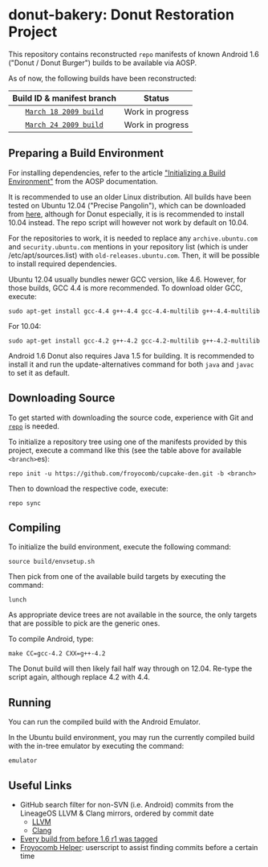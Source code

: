 donut-bakery: Donut Restoration Project 
===========================================

This repository contains reconstructed `repo` manifests of known Android 1.6 ("Donut / Donut Burger") builds to be available via AOSP.

As of now, the following builds have been reconstructed:

| Build ID & manifest branch               | Status              |
| :--------------------------------------: | :-----------------: |
| [`March 18 2009 build`]                  | Work in progress    |
| [`March 24 2009 build`]                  | Work in progress    |

[`March 18 2009 build`]: https://github.com/froyocomb/donut-bakery/tree/MASTER-20090318
[`March 24 2009 build`]: https://github.com/froyocomb/donut-bakery/tree/MASTER-20090324

Preparing a Build Environment
-----------------

For installing dependencies, refer to the article ["Initializing a Build Environment"](https://web.archive.org/web/20140208084633/http://source.android.com/source/initializing.html) from the AOSP documentation.

It is recommended to use an older Linux distribution. All builds have been tested on Ubuntu 12.04 ("Precise Pangolin"), which can be downloaded from [here](https://old-releases.ubuntu.com/releases/12.04/ubuntu-12.04.5-desktop-amd64.iso), although for Donut especially, it is is recommended to install 10.04 instead. The repo script will however not work by default on 10.04.

For the repositories to work, it is needed to replace any `archive.ubuntu.com` and `security.ubuntu.com` mentions in your repository list (which is under /etc/apt/sources.list) with `old-releases.ubuntu.com`. Then, it will be possible to install required dependencies.

Ubuntu 12.04 usually bundles newer GCC version, like 4.6. However, for those builds, GCC 4.4 is more recommended. To download older GCC, execute:

    sudo apt-get install gcc-4.4 g++-4.4 gcc-4.4-multilib g++-4.4-multilib  

For 10.04:

    sudo apt-get install gcc-4.2 g++-4.2 gcc-4.2-multilib g++-4.2-multilib  

Android 1.6 Donut also requires Java 1.5 for building. It is recommended to install it and run the update-alternatives command for both `java` and `javac` to set it as default.

Downloading Source
------------------

To get started with downloading the source code, experience with Git and [`repo`](https://source.android.com/docs/setup/reference/repo) is needed.

To initialize a repository tree using one of the manifests provided by this project, execute a command like this (see the table above for available `<branch>`es):

    repo init -u https://github.com/froyocomb/cupcake-den.git -b <branch>

Then to download the respective code, execute:

    repo sync

Compiling
---------

To initialize the build environment, execute the following command:

    source build/envsetup.sh

Then pick from one of the available build targets by executing the command:

    lunch

As appropriate device trees are not available in the source, the only targets that are possible to pick are the generic ones.

To compile Android, type:

    make CC=gcc-4.2 CXX=g++-4.2

The Donut build will then likely fail half way through on 12.04. Re-type the script again, although replace 4.2 with 4.4.

Running
-------

You can run the compiled build with the Android Emulator.

In the Ubuntu build environment, you may run the currently compiled build with the in-tree emulator by executing the command:

    emulator

Useful Links
------------

* GitHub search filter for non-SVN (i.e. Android) commits from the LineageOS LLVM & Clang mirrors, ordered by commit date
  * [LLVM](https://github.com/search?q=repo%3ALineageOS%2Fandroid_external_llvm+NOT+%22git-svn-id%3A%22&type=commits&s=committer-date&o=asc)
  * [Clang](https://github.com/search?q=repo%3ALineageOS%2Fandroid_external_clang+NOT+%22git-svn-id%3A%22&type=commits&s=committer-date&o=asc)
* [Every build from before 1.6 r1 was tagged]([https://android.googlesource.com/platform/build/+log/598288e321cc4cec399afb20ff6485bf3b8ac953](https://android.googlesource.com/platform/build/+log?s=cb6dae2336f976390031074ab80d4f29abc6268c))
* [Froyocomb Helper](https://gist.github.com/Dobby233Liu/c55c1e9c816facd153eeb19e386f53fd): userscript to assist finding commits before a certain time 

[^1]: The following builds have rendering issues as a result of several graphic-related changes done in their lifespan. These changes will not be fixed as the builds are meant to be as accurate as possible.
